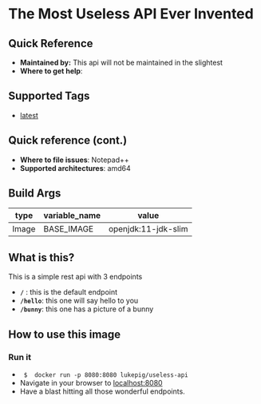 # The Most Useless API Ever Invented

## Quick Reference
- **Maintained by:** This api will not be maintained in the slightest
- **Where to get help**:
  
## Supported Tags
- [latest](https://hub.docker.com/repository/docker/lukepig/useless-api)
  
## Quick reference (cont.)
- **Where to file issues**: Notepad++
- **Supported architectures**: amd64

## Build Args
|type |variable_name  | value|
--- | --- | ---|
|Image|BASE_IMAGE| openjdk:11-jdk-slim|


## What is **this**?
This is a simple rest api with 3 endpoints
 - **`/`** : this is the default endpoint
 - **`/hello`**: this one will say hello to you
 - **`/bunny`**: this one has a picture of a bunny

## How to use this image

### Run it

- ` $  docker run -p 8080:8080 lukepig/useless-api`
- Navigate in your browser to [localhost:8080](localhost:8080)
- Have a blast hitting all those wonderful endpoints.
